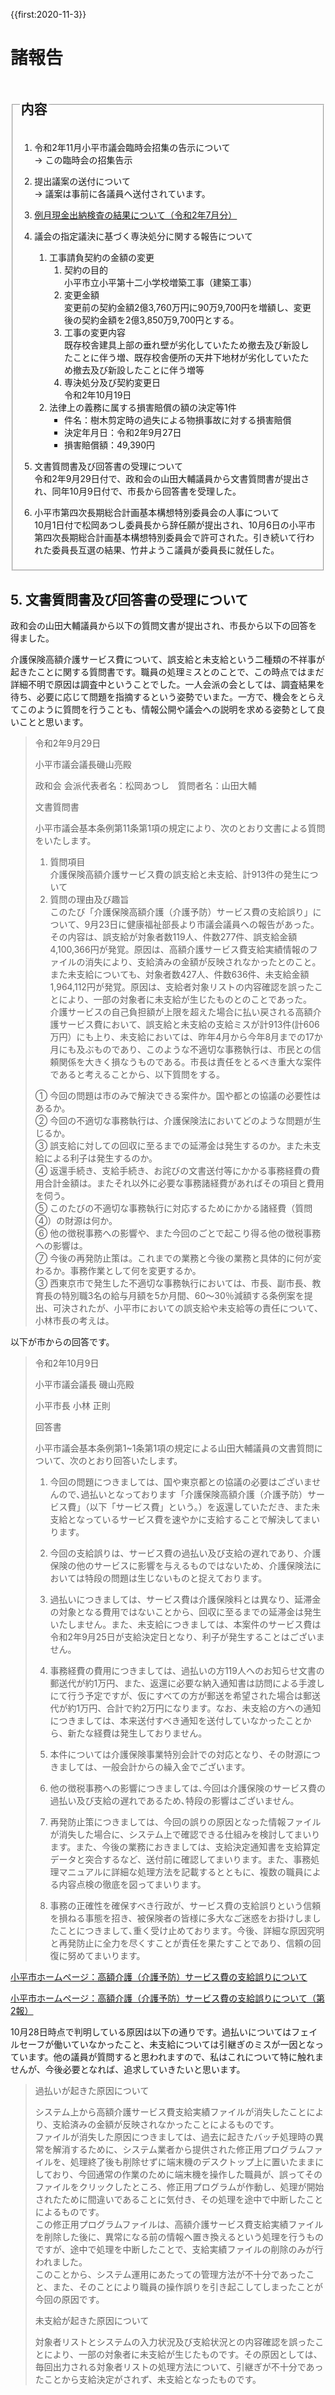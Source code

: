 {{first:2020-11-3}}

# 諸報告

<fieldset class="nittei">
  <legend>
    <h2> 内容 </h2>
  </legend>

1. 令和2年11月小平市議会臨時会招集の告示について  
→ この臨時会の招集告示

1. 提出議案の送付について  
→ 議案は事前に各議員へ送付されています。

1. [例月現金出納検査の結果について（令和2年7月分）](./reigetu-07.md)

1. 議会の指定議決に基づく専決処分に関する報告について
    1. 工事請負契約の金額の変更
        1. 契約の目的  
            小平市立小平第十二小学校増築工事（建築工事）
        1. 変更金額  
            変更前の契約金額2億3,760万円に90万9,700円を増額し、変更後の契約金額を2億3,850万9,700円とする。
        1. 工事の変更内容  
            既存校舎建具上部の垂れ壁が劣化していたため撤去及び新設したことに伴う増、既存校舎便所の天井下地材が劣化していたため撤去及び新設したことに伴う増等
        1. 専決処分及び契約変更日  
            令和2年10月19日
    1. 法律上の義務に属する損害賠償の額の決定等1件  
        - 件名：樹木剪定時の過失による物損事故に対する損害賠償
        - 決定年月日：令和2年9月27日
        - 損害賠償額：49,390円
1. 文書質問書及び回答書の受理について  
    令和2年9月29日付で、政和会の山田大輔議員から文書質問書が提出され、同年10月9日付で、市長から回答書を受理した。

1. 小平市第四次長期総合計画基本構想特別委員会の人事について  
    10月1日付で松岡あつし委員長から辞任願が提出され、10月6日の小平市第四次長期総合計画基本構想特別委員会で許可された。引き続いて行われた委員長互選の結果、竹井ようこ議員が委員長に就任した。

</fieldset>

## 5. 文書質問書及び回答書の受理について
政和会の山田大輔議員から以下の質問文書が提出され、市長から以下の回答を得ました。

介護保険高額介護サービス費について、誤支給と未支給という二種類の不祥事が起きたことに関する質問書です。職員の処理ミスとのことで、この時点ではまだ詳細不明で原因は調査中ということでした。一人会派の会としては、調査結果を待ち、必要に応じて問題を指摘するという姿勢でいまた。一方で、機会をとらえてこのように質問を行うことも、情報公開や議会への説明を求める姿勢として良いことと思います。

> 令和2年9月29日
>
> 小平市議会議長磯山亮殿
>
> 政和会 会派代表者名：松岡あつし　質問者名：山田大輔
>
> 文書質問書
> 
> 小平市議会基本条例第11条第1項の規定により、次のとおり文書による質問をいたします。
> 1. 質問項目  
>     介護保険高額介護サービス費の誤支給と未支給、計913件の発生について  
> 1. 質問の理由及び趣旨  
>     このたび「介護保険高額介護（介護予防）サービス費の支給誤り」について、9月23日に健康福祉部長より市議会議員への報告があった。その内容は、誤支給が対象者数119人、件数277件、誤支給金額4,100,366円が発覚。原因は、高額介護サービス費支給実績情報のファイルの消失により、支給済みの金額が反映されなかったとのこと。また未支給についても、対象者数427人、件数636件、未支給金額1,964,112円が発覚。原因は、支給者対象リストの内容確認を誤ったことにより、一部の対象者に未支給が生じたものとのことであった。  
> 介護サービスの自己負担額が上限を超えた場合に払い戻される高額介護サービス費において、誤支給と未支給の支給ミスが計913件(計606万円）にも上り、未支給においては、昨年4月から今年8月までの17か月にも及ぶものであり、このような不適切な事務執行は、市民との信頼関係を大きく損なうものである。市長は責任をとるべき重大な案件であると考えることから、以下質問をする。
>
> ① 今回の問題は市のみで解決できる案件か。国や都との協議の必要性はあるか。  
> ② 今回の不適切な事務執行は、介護保険法においてどのような問題が生じるか。  
> ③ 誤支給に対しての回収に至るまでの延滞金は発生するのか。また未支給による利子は発生するのか。  
> ④ 返還手続き、支給手続き、お詫びの文書送付等にかかる事務経費の費用合計金額は。またそれ以外に必要な事務諸経費があればその項目と費用を伺う。  
> ⑤ このたびの不適切な事務執行に対応するためにかかる諸経費（質問④）の財源は何か。  
> ⑥ 他の徴税事務への影響や、また今回のごとで起こり得る他の徴税事務への影響は。  
> ⑦ 今後の再発防止策は。これまでの業務と今後の業務と具体的に何が変わるか。事務作業として何を変更するか。  
> ③ 西東京市で発生した不適切な事務執行においては、市長、副市長、教育長の特別職3名の給与月額を5か月間、60～30％減額する条例案を提出、可決されたが、小平市においての誤支給や未支給等の責任について、小林市長の考えは。

以下が市からの回答です。

> 令和2年10月9日
>
> 小平市議会議長 磯山亮殿
>
> 小平市長 小林 正則
>
> 回答書
>
> 小平市議会基本条例第1~1条第1項の規定による山田大輔議員の文書質問について、次のとおり回答いたします。
>
> 1. 今回の問題につきましては、国や東京都との協議の必要はございませんので､過払いとなっております「介護保険高額介護（介護予防）サービス費」（以下「サービス費」という。）を返還していただき、また未支給となっているサービス費を速やかに支給することで解決してまいります。
>
> 1. 今回の支給誤りは、サービス費の過払い及び支給の遅れであり、介護保険の他のサービスに影響を与えるものではないため、介護保険法においては特段の問題は生じないものと捉えております。
>
> 1. 過払いにつきましては、サービス費は介護保険料とは異なり、延滞金の対象となる費用ではないことから、回収に至るまでの延滞金は発生いたしません。また、未支給につきましては、本案件のサービス費は令和2年9月25日が支給決定日となり、利子が発生することはございません。
> 
> 1. 事務経費の費用につきましては、過払いの方119人へのお知らせ文書の郵送代が約1万円、また、返還に必要な納入通知書は訪問による手渡しにて行う予定ですが、仮にすべての方が郵送を希望された場合は郵送代が約1万円、合計で約2万円になります。なお、未支給の方への通知につきましては、本来送付すべき通知を送付していなかったことから、新たな経費は発生しておりません。
>
> 1. 本件については介護保険事業特別会計での対応となり、その財源につきましては、一般会計からの繰入金でございます。
>
> 1. 他の徴税事務への影響につきましては､今回は介護保険のサービス費の過払い及び支給の遅れであるため､特段の影響はございません。
>
> 1. 再発防止策につきましては、今回の誤りの原因となった情報ファイルが消失した場合に、システム上で確認できる仕組みを検討してまいります。また、今後の業務におきましては、支給決定通知書を支給算定データと突合するなど、送付前に確認してまいります。また、事務処理マニュアルに詳細な処理方法を記載するとともに、複数の職員による内容点検の徹底を図ってまいります。
>
> 1. 事務の正確性を確保すべき行政が、サービス費の支給誤りという信頼を損ねる事態を招き、被保険者の皆様に多大なご迷惑をお掛けしましたことにつきまして､重く受け止めております。今後、詳細な原因究明と再発防止に全力を尽くすことが責任を果たすことであり、信頼の回復に努めてまいります。

[小平市ホームページ：高額介護（介護予防）サービス費の支給誤りについて](https://www.city.kodaira.tokyo.jp/kurashi/085/085117.html) 

[小平市ホームページ：高額介護（介護予防）サービス費の支給誤りについて（第2報）](https://www.city.kodaira.tokyo.jp/kurashi/085/085856.html)

10月28日時点で判明している原因は以下の通りです。過払いについてはフェイルセーフが働いていなかったこと、未支給については引継ぎのミスが一因となっています。他の議員が質問すると思われますので、私はこれについて特に触れませんが、今後必要となれば、追求していきたいと思います。

> 過払いが起きた原因について
>
> システム上から高額介護サービス費支給実績ファイルが消失したことにより、支給済みの金額が反映されなかったことによるものです。  
> ファイルが消失した原因につきましては、過去に起きたバッチ処理時の異常を解消するために、システム業者から提供された修正用プログラムファイルを、処理終了後も削除せずに端末機のデスクトップ上に置いたままにしており、今回通常の作業のために端末機を操作した職員が、誤ってそのファイルをクリックしたところ、修正用プログラムが作動し、処理が開始されたために間違いであることに気付き、その処理を途中で中断したことによるものです。  
> この修正用プログラムファイルは、高額介護サービス費支給実績ファイルを削除した後に、異常になる前の情報へ置き換えるという処理を行うものですが、途中で処理を中断したことで、支給実績ファイルの削除のみが行われました。  
>このことから、システム運用にあたっての管理方法が不十分であったこと、また、そのことにより職員の操作誤りを引き起こしてしまったことが今回の原因です。
>
> 未支給が起きた原因について
>
> 対象者リストとシステムの入力状況及び支給状況との内容確認を誤ったことにより、一部の対象者に未支給が生じたものです。その原因としては、毎回出力される対象者リストの処理方法について、引継ぎが不十分であったことから支給決定がされず、未支給となったものです。


